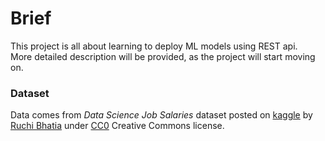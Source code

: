 # Brief
This project is all about learning to deploy ML models using REST api.  
More detailed description will be provided, as the project will start moving on.  

### Dataset
Data comes from *Data Science Job Salaries* dataset posted on [kaggle](https://www.kaggle.com/datasets/ruchi798/data-science-job-salaries?resource=download) by [Ruchi Bhatia](https://www.kaggle.com/ruchi798) under [CC0](https://creativecommons.org/publicdomain/zero/1.0/legalcode) Creative Commons license.

